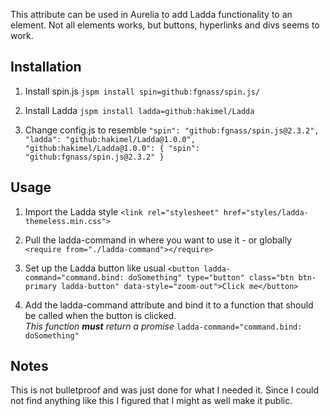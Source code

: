 This attribute can be used in Aurelia to add Ladda functionality to an element.  Not all elements works, but buttons, hyperlinks and divs seems to work.

## Installation ##

1. Install spin.js
 `jspm install spin=github:fgnass/spin.js/`

2. Install Ladda
`jspm install ladda=github:hakimel/Ladda`

3. Change config.js to resemble
`"spin": "github:fgnass/spin.js@2.3.2",
"ladda": "github:hakimel/Ladda@1.0.0",
"github:hakimel/Ladda@1.0.0": {
      "spin": "github:fgnass/spin.js@2.3.2"
}`

## Usage ##
1. Import the Ladda style
`<link rel="stylesheet" href="styles/ladda-themeless.min.css">`

2. Pull the ladda-command in where you want to use it - or globally
    `<require from="./ladda-command"></require>`
    
3. Set up the Ladda button like usual
`<button ladda-command="command.bind: doSomething" type="button" class="btn btn-primary ladda-button" data-style="zoom-out">Click me</button>`

4. Add the ladda-command attribute and bind it to a function that should be called when the button is clicked.  
*This function **must** return a promise*
`ladda-command="command.bind: doSomething"`

## Notes ##
This is not bulletproof and was just done for what I needed it.  Since I could not find anything like this I figured that I might as well make it public.
